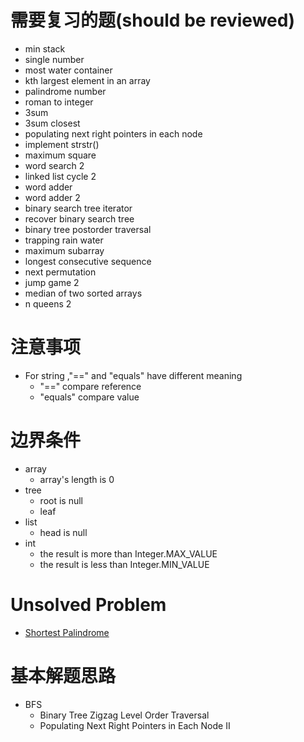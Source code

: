 # 需要复习的题(should be reviewed)
* min stack
* single number
* most water container 
* kth largest element in an array
* palindrome number
* roman to integer
* 3sum
* 3sum closest
* populating next right pointers in each node
* implement strstr()
* maximum square
* word search 2
* linked list cycle 2
* word adder
* word adder 2
* binary search tree iterator
* recover binary search tree 
* binary tree postorder traversal
* trapping rain water
* maximum subarray
* longest consecutive sequence
* next permutation
* jump game 2
* median of two sorted arrays
* n queens 2


# 注意事项
* For string ,"==" and "equals" have different meaning
    * "==" compare reference
    * "equals" compare value
    
# 边界条件
* array
    * array's length is 0
* tree
    * root is null   
    * leaf
* list 
    * head is null
* int
    * the result is more than Integer.MAX_VALUE 
    * the result is less than Integer.MIN_VALUE 

# Unsolved Problem
* [Shortest Palindrome]( ShortestPalindrome/README.md)

# 基本解题思路
* BFS
    * Binary Tree Zigzag Level Order Traversal
    * Populating Next Right Pointers in Each Node II 

